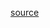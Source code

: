 [source](https://github.com/kossidts/react-stockcharts/blob/master/docs/lib/charts/CandleStickChartWithMA.js) <!-- , [codesandbox](https://codesandbox.io/s/github/rrag/react-stockcharts-examples2/tree/master/examples/CandleStickChartWithMA) -->
